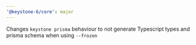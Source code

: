 ```yaml
---
'@keystone-6/core': major
---
```


Changes `keystone prisma` behaviour to not generate Typescript types and prisma schema when using `--frozen`
